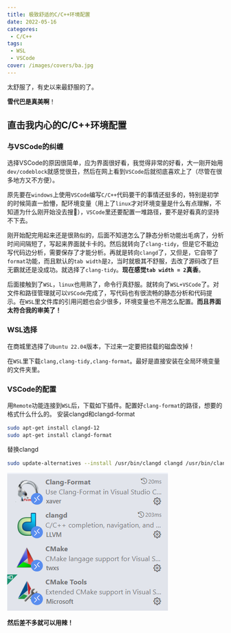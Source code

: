 ```yaml
---
title: 极致舒适的C/C++环境配置
date: 2022-05-16
categores:
 - C/C++
tags:
 - WSL
 - VSCode
cover: /images/covers/ba.jpg
---
```


太舒服了，有史以来最舒服的了。

**雪代巴是真美啊**！

<!-- more -->

## 直击我内心的C/C++环境配置

### 与VSCode的纠缠

选择VSCode的原因很简单，应为界面很好看，我觉得非常的好看，大一刚开始用```dev/codeblock```就感觉很丑，然后在网上看到```VSCode```后就彻底喜欢上了（尽管在很多地方又不方便）。

原先要在```windows```上使用```VSCode```编写```C/C++```代码要干的事情还挺多的，特别是初学的时候简直一脸懵，配环境变量（用上了```linux```才对环境变量是什么有点理解，不知道为什么刚开始没去搜:yawning_face:），```VSCode```里还要配置一堆路径，要不是好看真的坚持不下去。

刚开始配完用起来还是很熟似的，后面不知道怎么了静态分析功能出毛病了，分析时间间隔短了，写起来界面就卡卡的。然后就转向了```clang-tidy```，但是它不能边写代码边分析，需要保存了才能分析。再就是转向```clangd```了，又但是，它自带了```format```功能，而且默认的```tab width```是```2```，当时就极其不舒服，去改了源码改了巨无霸就还是没成功。就选择了```clang-tidy```。**现在感觉```tab width = 2```真香**。

后面接触到了```WSL```，```linux```也用熟了，命令行真舒服。就转向了```WSL+VSCode```了。对文件和路径管理就可以```VSCode```完成了，写代码也有很流畅的静态分析和代码提示。在```WSL```里文件库的引用问题也会少很多，环境变量也不用怎么配置。**而且界面太符合我的审美了！**

### WSL选择

在商城里选择了```Ubuntu 22.04```版本，下过来一定要把挂载的磁盘改掉！

在```WSL```里下载```clang,clang-tidy,clang-format```。最好是直接安装在全局环境变量的文件夹里。

### VSCode的配置

用```Remote```功能连接到```WSL```后，下载如下插件。配置好```clang-format```的路径，想要的格式什么什么的。
安装clangd和clangd-format

```bash
sudo apt-get install clangd-12
sudo apt-get install clangd-format
```

替换clangd

```bash
sudo update-alternatives --install /usr/bin/clangd clangd /usr/bin/clangd-12 100
```

![插件选择](./images/0516/extension.png)


**然后差不多就可以用辣！**